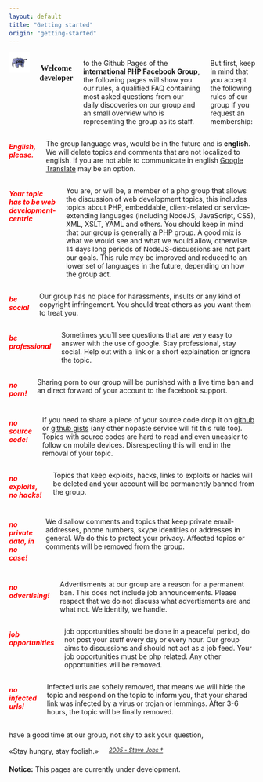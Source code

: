 ```yaml
---
layout: default
title: "Getting started"
origin: "getting-started"
---
```

<div class="row">
    <div class="large-12 columns" style="margin-top:8px">
        <div style="text-align:center"><img src="assets/img/php-elephant.jpg" alt="an elephant, trust me."></div>
        <h3 style="font-family:Audiowide;text-align:center">Welcome developer</h3>
        <p>to the Github Pages of the <strong>international PHP Facebook Group</strong>,
        the following pages will show you our rules, a qualified FAQ containing
        most asked questions from our daily discoveries on our group and an small 
        overview who is representing the group as its staff.</p>
        <p>But first, keep in mind that you accept the following rules of our group if you request an membership:</p>
    </div>
</div>

<div class="row">
    <div class="large-12 columns">
        <h5 style="color:red"><i class="fa fa-circle-thin"></i> English, please.</h5>
        <p>
            The group language was, would be in the future and is <strong>english</strong>. We will delete topics and comments that are not localized to english. If you are not able to communicate in english <a href="http://translate.google.com">Google Translate</a> may be an option.
        </p>
    </div>
</div>

<div class="row">
    <div class="large-12 columns">
        <h5 style="color:red"><i class="fa fa-circle-thin"></i> Your topic has to be web development-centric</h5>
        <p>
            You are, or will be, a member of a php group that allows the discussion of web development topics,
            this includes topics about PHP, embeddable, client-related or service-extending languages (including NodeJS, JavaScript, CSS), XML, XSLT, YAML and others. You should keep in mind that our group is generally a PHP group. A good mix is what we would see and what we would allow, otherwise 14 days long periods of NodeJS-discussions are not part our goals. This rule may be improved and reduced to an lower set of languages in the future, depending on how the group act.
        </p>
    </div>
</div>

<div class="row">
    <div class="large-4 columns">
        <h5 style="color:red"><i class="fa fa-circle-thin"></i> be social</h5>
        <p>
            Our group has no place for harassments, insults or any kind of copyright infringement. You should treat others as you want them to treat you.
        </p>
    </div>
    <div class="large-4 columns">
        <h5 style="color:red"><i class="fa fa-circle-thin"></i> be professional</strong></h5>
        <p>
            Sometimes you`ll see questions that are very easy to answer with the use of google.
            Stay professional, stay social. Help out with a link or a short explaination or ignore the topic.
        </p>
    </div>
    <div class="large-4 columns">
        <h5 style="color:red"><i class="fa fa-circle-thin"></i> no porn!</h5>
        <p>
            Sharing porn to our group will be punished with a live time ban and an direct forward of your
            account to the facebook support.
        </p>
    </div>
</div>

<div class="row">
    <div class="large-4 columns">
        <h5 style="color:red"><i class="fa fa-circle-thin"></i> no source code!</h5>
        <p>
            If you need to share a piece of your source code drop it on <a href="http://github.com">github</a> or <a href="http://gist.github.com">github gists</a> (any other nopaste service will fit this rule too). Topics with source codes are hard to read and even uneasier to follow on mobile devices. Disrespecting this will end in the removal of your topic.
        </p>
    </div>
    <div class="large-4 columns">
        <h5 style="color:red"><i class="fa fa-circle-thin"></i> no exploits, no hacks!</h5>
        <p>
            Topics that keep exploits, hacks, links to exploits or hacks will be deleted and your account will be permanently banned from the group.
        </p>
    </div>
    <div class="large-4 columns">
        <h5 style="color:red"><i class="fa fa-circle-thin"></i> no private data, in no case!</h5>
        <p>
            We disallow comments and topics that keep private email-addresses, phone numbers, skype identities or addresses in general.
            We do this to protect your privacy. Affected topics or comments will be removed from the group. 
        </p>
    </div>
</div>

<div class="row">
    <div class="large-4 columns">
        <h5 style="color:red"><i class="fa fa-circle-thin"></i> no advertising!</h5>
        <p>
            Advertisments at our group are a reason for a permanent ban. This does not include job announcements. Please respect that we do not discuss what advertisments are and what not. We identify, we handle.
        </p>
    </div>
    <div class="large-4 columns">
        <h5 style="color:red"><i class="fa fa-circle-thin"></i> job opportunities</h5>
        <p>
            job opportunities should be done in a peaceful period, do not post your stuff every day or every hour. Our group aims to discussions and should not act as a job feed. Your job opportunities must be php related. Any other opportunities will be removed.
        </p>
    </div>
    <div class="large-4 columns">
        <h5 style="color:red"><i class="fa fa-circle-thin"></i> no infected urls!</h5>
        <p>
            Infected urls are softely removed, that means we will hide the topic and respond on the topic to inform you, that your shared link was infected by a virus or trojan or lemmings. After 3-6 hours, the topic will be finally removed.
        </p>
    </div>
</div>
<div class="row">
    <div class="large-12 columns" style="margin-top:16px; margin-bottom:16px; text-align:center;">
            have a good time at our group, not shy to ask your question,
    </div>
</div>
<div class="row">
    <div class="large-12 columns" style="margin-top:16px; margin-bottom:20px; text-align:center;">
            &laquo;Stay hungry, stay foolish.&raquo; <small><cite><a href="http://news.stanford.edu/news/2005/june15/jobs-061505.html">2005 - Steve Jobs &dagger;</a></cite></small>
    </div>
</div>

<div class="row">
    <div class="large-12 columns" style="margin-top:8px">
        <div data-alert class="alert-box success radius">
            <strong>Notice:</strong> This pages are currently under development.
        </div>
    </div>
</div>
